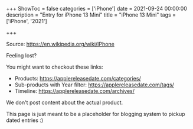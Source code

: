 +++
ShowToc = false
categories = ['iPhone']
date = 2021-09-24 00:00:00
description = "Entry for iPhone 13 Mini"
title = "iPhone 13 Mini"
tags = ['iPhone', '2021']

+++

Source: https://en.wikipedia.org/wiki/IPhone

Feeling lost?

You might want to checkout these links:
- Products: https://applereleasedate.com/categories/
- Sub-products with Year filter: https://applereleasedate.com/tags/
- Timeline: https://applereleasedate.com/archives/

We don't post content about the actual product. 



This page is just meant to be a placeholder for blogging system to pickup dated entries :)


